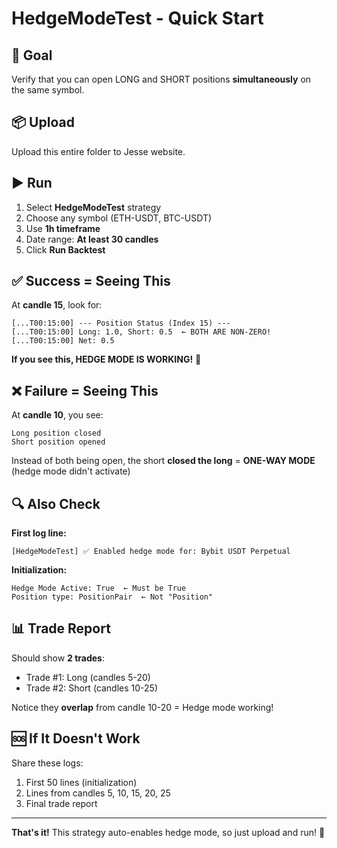 # HedgeModeTest - Quick Start

## 🎯 Goal
Verify that you can open LONG and SHORT positions **simultaneously** on the same symbol.

## 📦 Upload
Upload this entire folder to Jesse website.

## ▶️ Run
1. Select **HedgeModeTest** strategy
2. Choose any symbol (ETH-USDT, BTC-USDT)
3. Use **1h timeframe**
4. Date range: **At least 30 candles**
5. Click **Run Backtest**

## ✅ Success = Seeing This

At **candle 15**, look for:

```
[...T00:15:00] --- Position Status (Index 15) ---
[...T00:15:00] Long: 1.0, Short: 0.5  ← BOTH ARE NON-ZERO!
[...T00:15:00] Net: 0.5
```

**If you see this, HEDGE MODE IS WORKING!** 🎉

## ❌ Failure = Seeing This

At **candle 10**, you see:
```
Long position closed
Short position opened
```

Instead of both being open, the short **closed the long** = **ONE-WAY MODE** (hedge mode didn't activate)

## 🔍 Also Check

**First log line:**
```
[HedgeModeTest] ✅ Enabled hedge mode for: Bybit USDT Perpetual
```

**Initialization:**
```
Hedge Mode Active: True  ← Must be True
Position type: PositionPair  ← Not "Position"
```

## 📊 Trade Report

Should show **2 trades**:
- Trade #1: Long (candles 5-20)
- Trade #2: Short (candles 10-25)

Notice they **overlap** from candle 10-20 = Hedge mode working!

## 🆘 If It Doesn't Work

Share these logs:
1. First 50 lines (initialization)
2. Lines from candles 5, 10, 15, 20, 25
3. Final trade report

---

**That's it!** This strategy auto-enables hedge mode, so just upload and run! 🚀